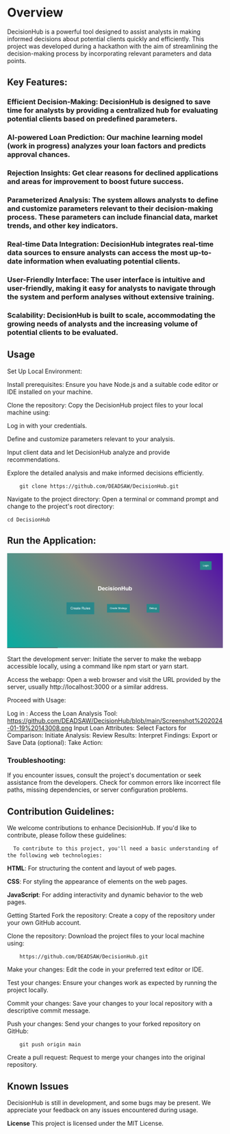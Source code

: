 # **Overview**


DecisionHub is a powerful tool designed to assist analysts in making informed decisions about potential clients quickly and efficiently. This project was developed during a hackathon with the aim of streamlining the decision-making process by incorporating relevant parameters and data points.


## **Key Features:**
### Efficient Decision-Making:   DecisionHub is designed to save time for analysts by providing a centralized hub for evaluating potential clients based on predefined parameters.

### AI-powered Loan Prediction:  Our machine learning model (work in progress) analyzes your loan factors and predicts approval chances.


### Rejection Insights: Get clear reasons for declined applications and areas for improvement to boost future success.

### Parameterized Analysis:  The system allows analysts to define and customize parameters relevant to their decision-making process. These parameters can include financial data, market trends, and other key indicators.

### Real-time Data Integration:   DecisionHub integrates real-time data sources to ensure analysts can access the most up-to-date information when evaluating potential clients.

### User-Friendly Interface:  The user interface is intuitive and user-friendly, making it easy for analysts to navigate through the system and perform analyses without extensive training.

### Scalability: DecisionHub is built to scale, accommodating the growing needs of analysts and the increasing volume of potential clients to be evaluated.





## **Usage**


Set Up Local Environment:

Install prerequisites: Ensure you have Node.js and a suitable code editor or IDE installed on your machine.

Clone the repository: Copy the DecisionHub project files to your local machine using:




Log in with your credentials.

Define and customize parameters relevant to your analysis.

Input client data and let DecisionHub analyze and provide recommendations.

Explore the detailed analysis and make informed decisions efficiently.

        git clone https://github.com/DEADSAW/DecisionHub.git

Navigate to the project directory: Open a terminal or command prompt and change to the project's root directory:

    cd DecisionHub

## Run the Application: ##


![DecisionHub User Interface](https://github.com/DEADSAW/DecisionHub/blob/main/Screenshot%202024-01-19%20143008.png)


 Start the development server: Initiate the server to make the webapp accessible locally, using a command like npm start or yarn start.
 
Access the webapp: Open a web browser and visit the URL provided by the server, usually http://localhost:3000 or a similar address.


Proceed with Usage:

Log in :
Access the Loan Analysis Tool:
https://github.com/DEADSAW/DecisionHub/blob/main/Screenshot%202024-01-19%20143008.png
Input Loan Attributes:
Select Factors for Comparison:
Initiate Analysis:
Review Results:
Interpret Findings:
Export or Save Data (optional):
Take Action:


### Troubleshooting: ###

   If you encounter issues, consult the project's documentation or seek assistance from the developers.
   Check for common errors like incorrect file paths, missing dependencies, or server configuration problems.
    






## Contribution Guidelines:


We welcome contributions to enhance DecisionHub. If you'd like to contribute, please follow these guidelines:

      To contribute to this project, you'll need a basic understanding of the following web technologies:

**HTML**: For structuring the content and layout of web pages.

**CSS**: For styling the appearance of elements on the web pages.

**JavaScript**: For adding interactivity and dynamic behavior to the web pages.



Getting Started
       Fork the repository: Create a copy of the repository under your own GitHub account.
       
   Clone the repository: Download the project files to your local machine using:

        https://github.com/DEADSAW/DecisionHub.git

Make your changes: Edit the code in your preferred text editor or IDE.

Test your changes: Ensure your changes work as expected by running the project locally.

Commit your changes: Save your changes to your local repository with a descriptive commit message.

Push your changes: Send your changes to your forked repository on GitHub:

        git push origin main
        
Create a pull request: Request to merge your changes into the original repository.

## **Known Issues**

DecisionHub is still in development, and some bugs may be present.
We appreciate your feedback on any issues encountered during usage.



**License**
This project is licensed under the MIT License.

